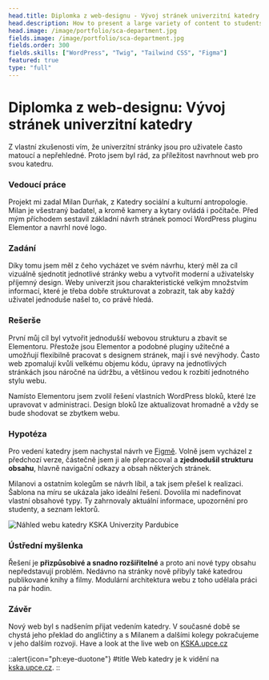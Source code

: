 ```yaml
---
head.title: Diplomka z web-designu - Vývoj stránek univerzitní katedry
head.description: How to present a large variety of content to students and alumni? Let's find out!
head.image: /image/portfolio/sca-department.jpg
fields.image: /image/portfolio/sca-department.jpg
fields.order: 300
fields.skills: ["WordPress", "Twig", "Tailwind CSS", "Figma"]
featured: true
type: "full"
---
```


# **Diplomka z web-designu:** Vývoj stránek univerzitní katedry

Z vlastní zkušenosti vím, že univerzitní stránky jsou pro uživatele často matoucí a nepřehledné. Proto jsem byl rád, za příležitost navrhnout web pro svou katedru.

### Vedoucí práce

Projekt mi zadal Milan Durňak, z Katedry sociální a kulturní antropologie. Milan je všestraný badatel, a kromě kamery a kytary ovládá i počítače. Před mým příchodem sestavil základní návrh stránek pomocí WordPress pluginu Elementor a navrhl nové logo.

### Zadání

Díky tomu jsem měl z čeho vycházet ve svém návrhu, který měl za cíl vizuálně sjednotit jednotlivé stránky webu a vytvořit moderní a uživatelsky příjemný design. Weby univerzit jsou charakteristické velkým množstvím informací, které je třeba dobře strukturovat a zobrazit, tak aby každý uživatel jednoduše našel to, co právě hledá.

### Rešerše

První můj cíl byl vytvořit jednodušší webovou strukturu a zbavit se Elementoru. Přestože jsou Elementor a podobné pluginy užitečné a umožňují flexibilně pracovat s designem stránek, mají i své nevýhody. Často web zpomalují kvůli velkému objemu kódu, úpravy na jednotlivých stránkách jsou náročné na údržbu, a většinou vedou k rozbití jednotného stylu webu.

Namísto Elementoru jsem zvolil řešení vlastních WordPress bloků, které lze upravovat v administraci. Design bloků lze aktualizovat hromadně a vždy se bude shodovat se zbytkem webu.

### Hypotéza

Pro vedení katedry jsem nachystal návrh ve [Figmě](https://www.figma.com/). Volně jsem vycházel z předchozí verze, částečně jsem ji ale přepracoval a **zjednodušil strukturu obsahu**, hlavně navigační odkazy a obsah některých stránek.

Milanovi a ostatním kolegům se návrh líbil, a tak jsem přešel k realizaci. Šablona na míru se ukázala jako ideální řešení. Dovolila mi nadefinovat vlastní obsahové typy. Ty zahrnovaly aktuální informace, upozornění pro studenty, a seznam lektorů.

![Náhled webu katedry KSKA Univerzity Pardubice](/image/portfolio/kska/kska-homepage.webp)

### Ústřední myšlenka

Řešení je **přizpůsobivé a snadno rozšiřitelné** a proto ani nové typy obsahu nepředstavují problém. Nedávno na stránky nově přibyly také katedrou publikované knihy a filmy. Modulární architektura webu z toho udělala práci na pár hodin.

### Závěr

Nový web byl s nadšením přijat vedením katedry. V současné době se chystá jeho překlad do angličtiny a s Milanem a dalšími kolegy pokračujeme v jeho dalším rozvoji.
Have a look at the live web on [KSKA.upce.cz](https://kska.upce.cz/)

::alert{icon="ph:eye-duotone"}
#title
Web katedry je k vidění na [kska.upce.cz](https://kska.upce.cz/).
::
